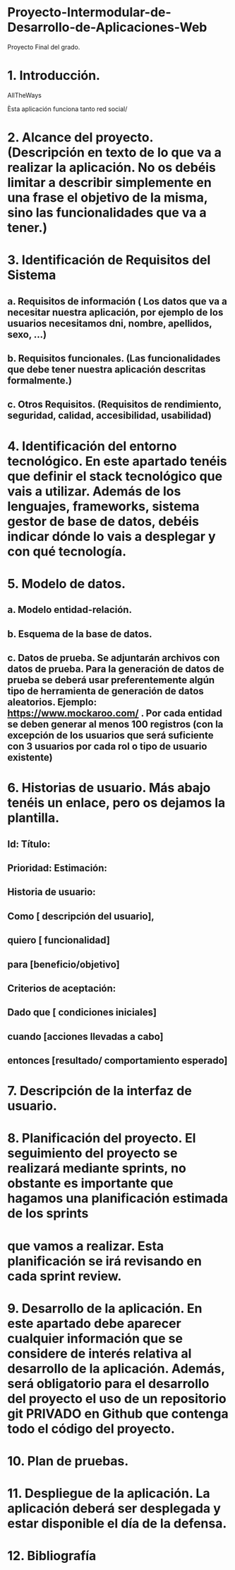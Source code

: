 # Proyecto-Intermodular-de-Desarrollo-de-Aplicaciones-Web
Proyecto Final del grado.

# 1. Introducción.

AllTheWays

Èsta aplicación funciona tanto red social/

# 2. Alcance del proyecto. (Descripción en texto de lo que va a realizar la aplicación. No os debéis limitar a describir simplemente en una frase el objetivo de la misma, sino las funcionalidades que va a tener.)
# 3. Identificación de Requisitos del Sistema

## a. Requisitos de información ( Los datos que va a necesitar nuestra aplicación, por ejemplo de los usuarios necesitamos dni, nombre, apellidos, sexo, ...)
## b. Requisitos funcionales. (Las funcionalidades que debe tener nuestra aplicación descritas formalmente.)
## c. Otros Requisitos. (Requisitos de rendimiento, seguridad, calidad, accesibilidad, usabilidad)

# 4. Identificación del entorno tecnológico. En este apartado tenéis que definir el stack tecnológico que vais a utilizar. Además de los lenguajes, frameworks, sistema gestor de base de datos, debéis indicar dónde lo vais a desplegar y con qué tecnología.
# 5. Modelo de datos.
## a. Modelo entidad-relación.
## b. Esquema de la base de datos.
## c. Datos de prueba. Se adjuntarán archivos con datos de prueba. Para la generación de datos de prueba se deberá usar preferentemente algún tipo de herramienta de generación de datos aleatorios. Ejemplo: https://www.mockaroo.com/ . Por cada entidad se deben generar al menos 100 registros (con la excepción de los usuarios que será suficiente con 3 usuarios por cada rol o tipo de usuario existente)

# 6. Historias de usuario. Más abajo tenéis un enlace, pero os dejamos la plantilla.

## Id: Título:
## Prioridad: Estimación:
## Historia de usuario:
##  Como [ descripción del usuario],
## quiero [ funcionalidad]
## para [beneficio/objetivo]
## Criterios de aceptación:
## Dado que [ condiciones iniciales]
## cuando [acciones llevadas a cabo]
## entonces [resultado/ comportamiento esperado]

# 7. Descripción de la interfaz de usuario.

# 8. Planificación del proyecto. El seguimiento del proyecto se realizará mediante sprints, no obstante es importante que hagamos una planificación estimada de los sprints
# que vamos a realizar. Esta planificación se irá revisando en cada sprint review.

# 9. Desarrollo de la aplicación. En este apartado debe aparecer cualquier información que se considere de interés relativa al desarrollo de la aplicación. Además, será obligatorio para el desarrollo del proyecto el uso de un repositorio git PRIVADO en Github que contenga todo el código del proyecto.

# 10. Plan de pruebas.

# 11. Despliegue de la aplicación. La aplicación deberá ser desplegada y estar disponible el día de la defensa.

# 12. Bibliografía
